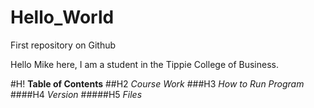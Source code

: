 # Hello_World
First repository on Github

Hello
Mike here, I am a student in the Tippie College of Business.


#H! **Table of Contents**
##H2 *Course Work*
###H3 *How to Run Program*
####H4 *Version*
#####H5 *Files*
